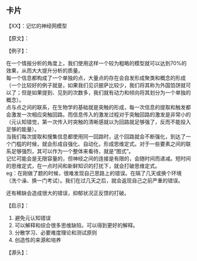 ## 卡片

【XX】：记忆的神经网模型

【原文】：



【例子】：

在一个情报分析的角度上，我们使用这样一个较为粗略的模型就可以达到70%的效果，从而大大提升分析的质量。  
每一个信息都构成了一个单独的点，大量点的存在会自发形成聚类和概念的形成（一个比较好的例子就是，如果我们见识披萨比较少，我们将其称为外国馅饼就可以了；但是如果提到、见到的次数多，我们就有动力和倾向将其划分为一个单独的概念）。  
点与点之间的联系，在生物学的基础就是突触的形成，每一次信息的提取和触发都会激发一次相应突触回路。而信息传入的激发过程对于突触回路的激发是非常小的（元认知错觉，第一次传入时突触的清晰感就以为回路就足够强了，反而不能投入足够的能量）。  
当我们每次提取和搜集信息都使用同一回路时，这个回路就会不断强化，到达了一个门槛的时候，就会形成自强化、自动化，形成思维定式。对于一些要素之间的联系足够强烈，其可以作为一个整体来看待，就是“图式”。  
记忆可能会是无限容量的，但神经之间的连接是有限的，会随时间而递减。短时间的思维定式，在一点时间和新鲜知识的打扰下，就会打破思维定式。  
eg：在刚做了题的时候，很难发现自己思路上的错误。在隔了几天或换个环境（洗个澡、换一门考试）。我们在过几天之后，就会返现自己之前严重的错误。

还有稀缺会造成很大的错误，抑郁状况正反馈的打破。

【启示】：

1. 避免元认知错误
2. 可以解释和综合很多思维缺陷，可以得到更好的解释。
3. 分散学习、必要难度理论和测试原则
4. 创造性的来源和培养

【源头】：
